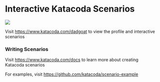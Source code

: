# Interactive Katacoda Scenarios

[![](http://shields.katacoda.com/katacoda/dadgoat/count.svg)](https://www.katacoda.com/dadgoat "Get your profile on Katacoda.com")

Visit https://www.katacoda.com/dadgoat to view the profile and interactive scenarios

### Writing Scenarios
Visit https://www.katacoda.com/docs to learn more about creating Katacoda scenarios

For examples, visit https://github.com/katacoda/scenario-example
